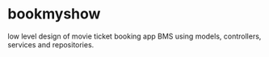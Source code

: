 # bookmyshow
low level design of movie ticket booking app BMS using models, controllers, services and repositories.
